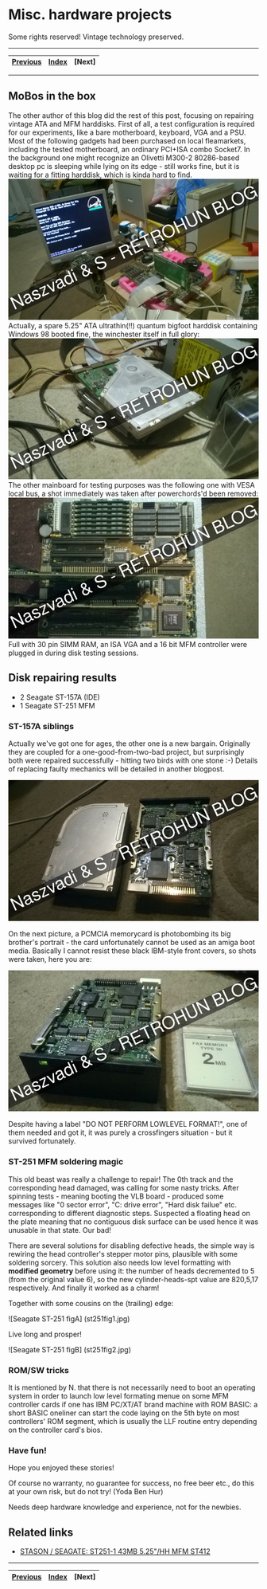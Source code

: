 # Misc. hardware projects
Some rights reserved! Vintage technology preserved.

---

[Previous](../xenixtales) | [Index](../../../../) | [Next]
--- | --- | ---

---

## MoBos in the box

The other author of this blog did the rest of this post, focusing on repairing vintage ATA and MFM harddisks. First of all, a test configuration is required for our experiments, like a bare motherboard, keyboard, VGA and a PSU.
Most of the following gadgets had been purchased on local fleamarkets, including the tested motherboard, an ordinary PCI+ISA combo Socket7. In the background one might recognize an Olivetti M300-2 80286-based desktop pc is sleeping while lying on its edge - still works fine, but it is waiting for a fitting harddisk, which is kinda hard to find.
![P1 motherboard](p1motherboard.jpg)
Actually, a spare 5.25" ATA ultrathin(!!) quantum bigfoot harddisk containing Windows 98 booted fine, the winchester itself in full glory:
![Quantum 5.25" flatdrive](quantum525.jpg)
The other mainboard for testing purposes was the following one with VESA local bus, a shot immediately was taken after powerchords'd been removed:
![lokolbasz](lokolbasz.jpg)
Full with 30 pin SIMM RAM, an ISA VGA and a 16 bit MFM controller were plugged in during disk testing sessions.

## Disk repairing results

- 2 Seagate ST-157A (IDE)
- 1 Seagate ST-251 MFM

### ST-157A siblings

Actually we've got one for ages, the other one is a new bargain. Originally they are coupled for a one-good-from-two-bad project, but surprisingly both were repaired successfully - hitting two birds with one stone :-) Details of replacing faulty mechanics will be detailed in another blogpost.

![Happy ST-157As](twost157a.jpg)

On the next picture, a PCMCIA memorycard is photobombing its big brother's portrait - the card unfortunately cannot be used as an amiga boot media. Basically I cannot resist these black IBM-style front covers, so shots were taken, here you are:

![ST-157A and PCMCIA memory card](st157aandpcmciamem.jpg)

Despite having a label "DO NOT PERFORM LOWLEVEL FORMAT!", one of them needed and got it, it was purely a crossfingers situation - but it survived fortunately.

### ST-251 MFM soldering magic

This old beast was really a challenge to repair! The 0th track and the corresponding head damaged, was calling for some nasty tricks. After spinning tests - meaning booting the VLB board - produced some messages like "0 sector error", "C: drive error", "Hard disk failue" etc. corresponding to different diagnostic steps. Suspected a floating head on the plate meaning that no contiguous disk surface can be used hence it was unusable in that state. Our bad!

There are several solutions for disabling defective heads, the simple way is rewiring the head controller's stepper motor pins, plausible with some soldering sorcery. This solution also needs low level formatting with **modified geometry** before using it: the number of heads decremented to 5 (from the original value 6), so the new cylinder-heads-spt value are 820,5,17 respectively. And finally it worked as a charm!

Together with some cousins on the (trailing) edge:

![Seagate ST-251 figA] (st251fig1.jpg)

Live long and prosper!

![Seagate ST-251 figB] (st251fig2.jpg)

### ROM/SW tricks

It is mentioned by N. that there is not necessarily need to boot an operating system in order to launch low level formating menue on some MFM controller cards if one has IBM PC/XT/AT brand machine with ROM BASIC: a short BASIC oneliner can start the code laying on the 5th byte on most controllers' ROM segment, which is usually the LLF routine entry depending on the controller card's bios.

### Have fun!

Hope you enjoyed these stories!

Of course no warranty, no guarantee for success, no free beer etc., do this at your own risk, but do not try! (Yoda Ben Hur)

Needs deep hardware knowledge and experience, not for the newbies.

## Related links

- [STASON / SEAGATE: ST251-1 43MB 5.25"/HH MFM ST412 ](
  https://stason.org/TULARC/pc/hard-drives-hdd/seagate/ST251-1-43MB-5-25-HH-MFM-ST412.html )

---

[Previous](../xenixtales) | [Index](../../../../) | [Next]
--- | --- | ---

